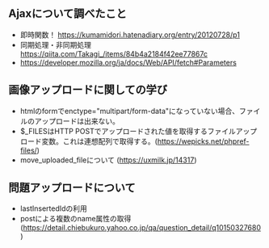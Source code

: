 ## Ajaxについて調べたこと
- 即時関数！ https://kumamidori.hatenadiary.org/entry/20120728/p1
- 同期処理・非同期処理 https://qiita.com/Takagi_/items/84b4a2184f42ee77867c
- https://developer.mozilla.org/ja/docs/Web/API/fetch#Parameters

## 画像アップロードに関しての学び
- htmlのformでenctype="multipart/form-data"になっていない場合、ファイルのアップロードは出来ない。
- $_FILESはHTTP POSTでアップロードされた値を取得するファイルアップロード変数。これは連想配列で取得する。(https://wepicks.net/phpref-files/)
- move_uploaded_fileについて (https://uxmilk.jp/14317)

## 問題アップロードについて
- lastInsertedIdの利用
- postによる複数のname属性の取得(https://detail.chiebukuro.yahoo.co.jp/qa/question_detail/q10150327680)


